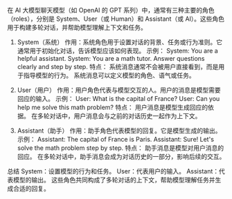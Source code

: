 在 AI 大模型聊天模型（如 OpenAI 的 GPT 系列）中，通常有三种主要的角色（roles），分别是 System、User（或 Human）和 Assistant（或 AI）。这些角色用于构建多轮对话，并帮助模型理解上下文和任务。

1. System（系统）
作用：系统角色用于设置对话的背景、任务或行为准则。它通常用于初始化对话，告诉模型应该如何表现。
示例：
System: You are a helpful assistant.
System: You are a math tutor. Answer questions clearly and step by step.
特点：
系统消息通常不会被用户直接看到，而是用于指导模型的行为。
系统消息可以定义模型的角色、语气或任务。

2. User（用户）
作用：用户角色代表与模型交互的人。用户的消息是模型需要回应的输入。
示例：
User: What is the capital of France?
User: Can you help me solve this math problem?
特点：
用户消息是模型生成回应的依据。
在多轮对话中，用户消息会与之前的对话历史一起作为上下文。

3. Assistant（助手）
作用：助手角色代表模型的回复。它是模型生成的输出。
示例：
Assistant: The capital of France is Paris.
Assistant: Sure! Let's solve the math problem step by step.
特点：
助手消息是模型对用户消息的回应。
在多轮对话中，助手消息会成为对话历史的一部分，影响后续的交互。

总结
System：设置模型的行为和任务。
User：代表用户的输入。
Assistant：代表模型的输出。
这些角色共同构成了多轮对话的上下文，帮助模型理解任务并生成合适的回复。
